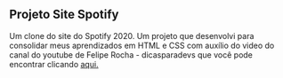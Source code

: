 ## Projeto Site Spotify
Um clone do site do Spotify 2020. Um projeto que desenvolvi para consolidar meus aprendizados em HTML e CSS com auxílio do video do canal do youtube de Felipe Rocha - dicasparadevs que você pode encontrar clicando 
[aqui.](<https://www.youtube.com/watch?v=qjsRinLKiLc&list=PLm-VCNNTu3LkjxCSToG4jGhkEGDknN2SI&index=7>)
